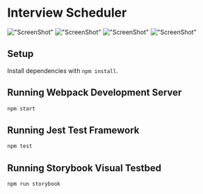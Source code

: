 # Interview Scheduler

!["ScreenShot"](https://github.com/agxcd/scheduler/scheduler/blob/master/doc/scheduler-1.png)
!["ScreenShot"](https://github.com/agxcd/scheduler/scheduler/blob/master/doc/scheduler-2.png)
!["ScreenShot"](https://github.com/agxcd/scheduler/scheduler/blob/master/doc/scheduler-3.png)
!["ScreenShot"](https://github.com/agxcd/scheduler/scheduler/blob/master/doc/scheduler-4.png)

## Setup

Install dependencies with `npm install`.

## Running Webpack Development Server

```sh
npm start
```

## Running Jest Test Framework

```sh
npm test
```

## Running Storybook Visual Testbed

```sh
npm run storybook
```
